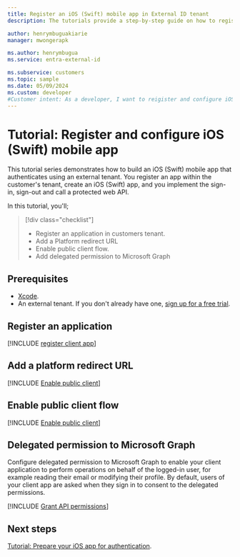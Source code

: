 ```yaml
---
title: Register an iOS (Swift) mobile app in External ID tenant
description: The tutorials provide a step-by-step guide on how to register and configure an iOS mobile app in External ID tenant.

author: henrymbuguakiarie
manager: mwongerapk

ms.author: henrymbugua
ms.service: entra-external-id

ms.subservice: customers
ms.topic: sample
ms.date: 05/09/2024
ms.custom: developer
#Customer intent: As a developer, I want to reigister and configure iOS application in an External ID tenant.
---
```


# Tutorial: Register and configure iOS (Swift) mobile app

This tutorial series demonstrates how to build an iOS (Swift) mobile app that authenticates using an external tenant. You register an app within the customer's tenant, create an iOS (Swift) app, and you implement the sign-in, sign-out and call a protected web API.

In this tutorial, you'll;

> [!div class="checklist"]
>
> - Register an application in customers tenant.
> - Add a Platform redirect URL
> - Enable public client flow.
> - Add delegated permission to Microsoft Graph

## Prerequisites  

- <a href="https://developer.apple.com/xcode/resources/" target="_blank">Xcode</a>.
- An external tenant. If you don't already have one, <a href="https://aka.ms/ciam-free-trial?wt.mc_id=ciamcustomertenantfreetrial_linkclick_content_cnl" target="_blank">sign up for a free trial</a>.

## Register an application

[!INCLUDE [register client app](../customers/includes/register-app/register-client-app-common.md)]

## Add a platform redirect URL

[!INCLUDE [Enable public client](../customers/includes/register-app/add-platform-redirect-url-ios.md)]

## Enable public client flow

[!INCLUDE [Enable public client](../customers/includes/register-app/enable-public-client-flow.md)]

## Delegated permission to Microsoft Graph

Configure delegated permission to Microsoft Graph to enable your client application to perform operations on behalf of the logged-in user, for example reading their email or modifying their profile. By default, users of your client app are asked when they sign in to consent to the delegated permissions.

[!INCLUDE [Grant API permissions](../customers/includes/register-app/grant-api-permission-sign-in.md)]

## Next steps

[Tutorial: Prepare your iOS app for authentication](tutorial-mobile-app-ios-swift-prepare-app.md).


